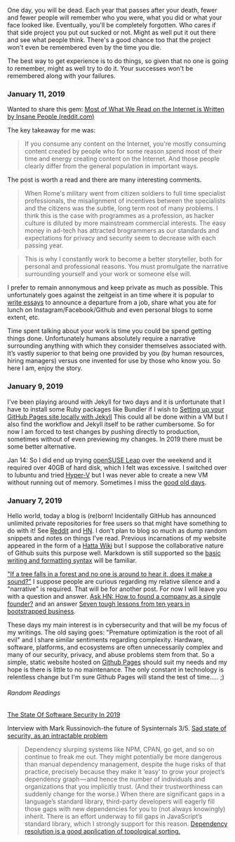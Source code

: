 One day, you will be dead. Each year that passes after your death, fewer and fewer people will remember who you were, what you did or what your face looked like. Eventually, you'll be completely forgotten. Who cares if that side project you put out sucked or not. Might as well put it out there and see what people think. There's a good chance too that the project won't even be remembered even by the time you die.

The best way to get experience is to do things, so given that no one is going to remember, might as well try to do it. Your successes won't be remembered along with your failures. 

### January 11, 2019

Wanted to share this gem: [Most of What We Read on the Internet is Written by Insane People (reddit.com)
](https://news.ycombinator.com/item?id=18881827)

The key takeaway for me was:
> If you consume any content on the Internet, you're mostly consuming content created by people who for some reason spend most of their time and energy creating content on the Internet. And those people clearly differ from the general population in important ways.

The post is worth a read and there are many interesting comments.  
> When Rome's military went from citizen soldiers to full time specialist professionals, the misalignment of incentives between the specialists and the citizens was the subtle, long term root of many problems. 
I think this is the case with programmes as a profession, as hacker culture is diluted by more mainstream commercial interests. The easy money in ad-tech has attracted brogrammers as our standards and expectations for privacy and security seem to decrease with each passing year.

> This is why I constantly work to become a better storyteller, both for personal and professional reasons. You must promulgate the narrative surrounding yourself and your work or someone else will.

I prefer to remain annonymous and keep private as much as possible. This unfortunately goes against the zeitgeist in an time where it is popular to [write essays](https://www.linkedin.com/pulse/leaving-microsoft-paul-richardson/) to announce a departure from a job, share what you ate for lunch on Instagram/Facebook/Github and even personal blogs to some extent, etc. 

Time spent talking about your work is time you could be spend getting things done. Unfortunately humans absolutely require a narrative surrounding anything with which they consider themselves associated with. It’s vastly superior to that being one provided by you (by human resources, hiring managers) versus one invented for use by those who know you. So here I am, enjoy the story.

### January 9, 2019
I've been playing around with Jekyll for two days and it is unfortunate that I have to install some Ruby packages like Bundler if I wish to [Setting up your GitHub Pages site locally with Jekyll](https://help.github.com/articles/setting-up-your-github-pages-site-locally-with-jekyll/#step-2-install-jekyll-using-bundler) This could all be done within a VM but I also find the workflow and Jekyll itself to be rather cumbersome. So for now I am forced to test changes by pushing directly to production, sometimes without of even previewing my changes. In 2019 there must be some better alternative.

Jan 14: So I did end up trying [openSUSE Leap](https://opensuse-guide.org/) over the weekend and it required over 40GB of hard disk, which I felt was excessive. I switched over to lubuntu and tried [Hyper-V](https://www.cloudwards.net/hyper-v/) but I was never able to create a new VM without running out of memory. Sometimes I miss the [good old days](https://news.ycombinator.com/item?id=18897109).

### January 7, 2019
Hello world, today a blog is (re)born! Incidentally GitHub has announced unlimited private repositories for free users so that might have something to do with it! See [Reddit](https://www.reddit.com/r/programming/comments/adjw6g/github_now_gives_free_users_unlimited_private/) and [HN](https://news.ycombinator.com/item?id=18847043). I don't plan to blog so much as dump random snippets and notes on things I've read. Previous incarnations of my website appeared in the form of a [Hatta Wiki](http://test.hatta-wiki.org/) but I suppose the collaborative nature of Github suits this purpose well. Markdown is still supported so the [basic writing and formatting syntax](https://help.github.com/articles/basic-writing-and-formatting-syntax/#links) will be familiar.

["If a tree falls in a forest and no one is around to hear it, does it make a sound?"](https://en.wikipedia.org/wiki/If_a_tree_falls_in_a_forest) I suppose people are curious regarding my relative silence and a "narrative" is required. That will be for another post. For now I will leave you with a question and answer. [Ask HN: How to found a company as a single founder?](https://news.ycombinator.com/item?id=18855704) and an answer [Seven tough lessons from ten years in bootstrapped business](https://news.ycombinator.com/item?id=18582553).

These days my main interest is in cybersecurity and that will be my focus of my writings. The old saying goes: "Premature optimization is the root of all evil" and I share similar sentiments regarding complexity. Hardware, software, platforms, and ecosystems are often unnecessarily complex and many of our security, privacy, and abuse problems stem from that. So a simple, static website hosted on [Github Pages](https://vinc456.github.io/) should suit my needs and my hope is there is little to no maintenance. The only constant in technology is relentless change but I'm sure Github Pages will stand the test of time..... ;) 

###### Random Readings

[The State Of Software Security In 2019](https://www.reddit.com/r/security/comments/adkvu1/the_state_of_software_security_in_2019_and_what/)

Interview with Mark Russinovich-the future of Sysinternals 3/5. [Sad state of security, as an intractable problem](https://youtu.be/3-kjale0tDk)

> Dependency slurping systems like NPM, CPAN, go get, and so on continue to freak me out. They might potentially be more dangerous than manual dependency management, despite the huge risks of that practice, precisely because they make it ‘easy’ to grow your project’s dependency graph — and hence the number of individuals and organizations that you implicitly trust. (And their trustworthiness can suddenly change for the worse.) When there are significant gaps in a language’s standard library, third-party developers will eagerly fill those gaps with new dependencies for you to (not always knowingly) inherit. There is an effort underway to fill gaps in JavaScript’s standard library, which I strongly support for this reason.
[Dependency resolution is a good application of topological sorting.](https://www.quora.com/What-is-topological-sorting
)
